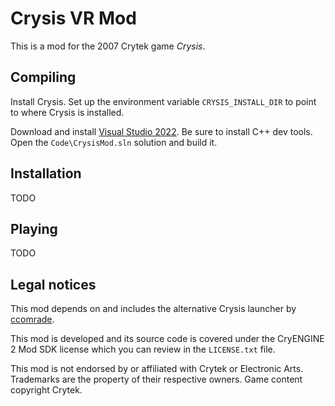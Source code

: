 # Crysis VR Mod

This is a mod for the 2007 Crytek game *Crysis*.

## Compiling

Install Crysis. Set up the environment variable `CRYSIS_INSTALL_DIR` to point to where Crysis is installed.

Download and install [Visual Studio 2022](https://visualstudio.microsoft.com). Be sure to install C++ dev tools.
Open the `Code\CrysisMod.sln` solution and build it.

## Installation

TODO

## Playing

TODO

## Legal notices

This mod depends on and includes the alternative Crysis launcher by [ccomrade](https://github.com/ccomrade/c1-launcher).

This mod is developed and its source code is covered under the CryENGINE 2 Mod SDK license which you can review in the `LICENSE.txt` file.

This mod is not endorsed by or affiliated with Crytek or Electronic Arts.  Trademarks are the property of their respective owners.  Game content copyright Crytek.
